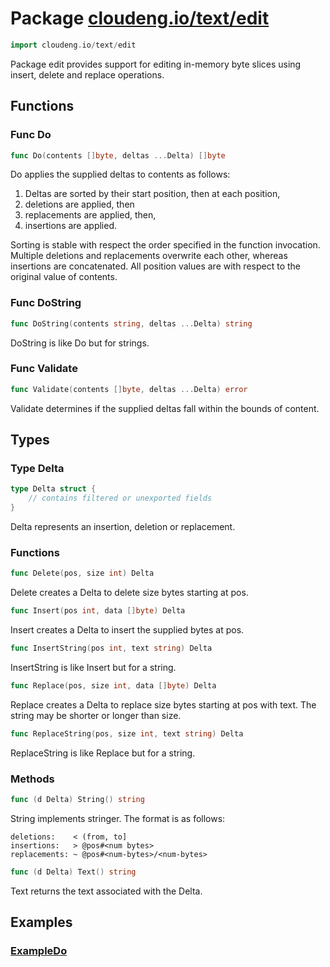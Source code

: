 # Package [cloudeng.io/text/edit](https://pkg.go.dev/cloudeng.io/text/edit?tab=doc)

```go
import cloudeng.io/text/edit
```

Package edit provides support for editing in-memory byte slices using
insert, delete and replace operations.

## Functions
### Func Do
```go
func Do(contents []byte, deltas ...Delta) []byte
```
Do applies the supplied deltas to contents as follows:
 1. Deltas are sorted by their start position, then at each position,
 2. deletions are applied, then
 3. replacements are applied, then,
 4. insertions are applied.

Sorting is stable with respect the order specified in the function
invocation. Multiple deletions and replacements overwrite each other,
whereas insertions are concatenated. All position values are with respect to
the original value of contents.

### Func DoString
```go
func DoString(contents string, deltas ...Delta) string
```
DoString is like Do but for strings.

### Func Validate
```go
func Validate(contents []byte, deltas ...Delta) error
```
Validate determines if the supplied deltas fall within the bounds of
content.



## Types
### Type Delta
```go
type Delta struct {
	// contains filtered or unexported fields
}
```
Delta represents an insertion, deletion or replacement.

### Functions

```go
func Delete(pos, size int) Delta
```
Delete creates a Delta to delete size bytes starting at pos.


```go
func Insert(pos int, data []byte) Delta
```
Insert creates a Delta to insert the supplied bytes at pos.


```go
func InsertString(pos int, text string) Delta
```
InsertString is like Insert but for a string.


```go
func Replace(pos, size int, data []byte) Delta
```
Replace creates a Delta to replace size bytes starting at pos with text.
The string may be shorter or longer than size.


```go
func ReplaceString(pos, size int, text string) Delta
```
ReplaceString is like Replace but for a string.



### Methods

```go
func (d Delta) String() string
```
String implements stringer. The format is as follows:

    deletions:    < (from, to]
    insertions:   > @pos#<num bytes>
    replacements: ~ @pos#<num-bytes>/<num-bytes>


```go
func (d Delta) Text() string
```
Text returns the text associated with the Delta.






## Examples
### [ExampleDo](https://pkg.go.dev/cloudeng.io/text/edit?tab=doc#example-Do)




